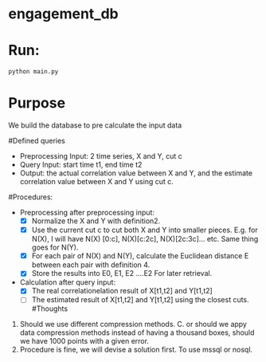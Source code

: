 # engagement_db
# Run:
    python main.py
# Purpose
We  build the database to pre calculate the input data

#Defined queries
- Preprocessing Input: 2 time series, X and Y, cut c 
- Query Input: start time t1, end time t2 
- Output: the actual correlation value between X and Y, and the estimate correlation value between X and Y using cut c. 

#Procedures: 
- Preprocessing after preprocessing input: 
    - [X] Normalize the X and Y with definition2. 
    - [X] Use the current cut c to cut both X and Y into smaller pieces. E.g. for N(X), I will have N(X) [0:c], N(X)[c:2c], N(X)[2c:3c]… etc. Same thing goes for N(Y). 
    - [X] For each pair of N(X) and N(Y), calculate the Euclidean distance E between    each pair with definition 4. 
    - [X] Store the results into E0, E1, E2 ….E2 For later retrieval. 
- Calculation after query input: 
    - [X] The real correlationelation result of X[t1,t2] and Y[t1,t2]
    - [ ] The estimated result of X[t1,t2] and Y[t1,t2] using the closest cuts. 
#Thoughts
1. Should we use different compression methods. C. or should we appy data compression methods instead of having a thousand boxes, should we have 1000 points with a given error. 
2. Procedure is fine, we will devise a solution first. To use mssql or nosql. 



